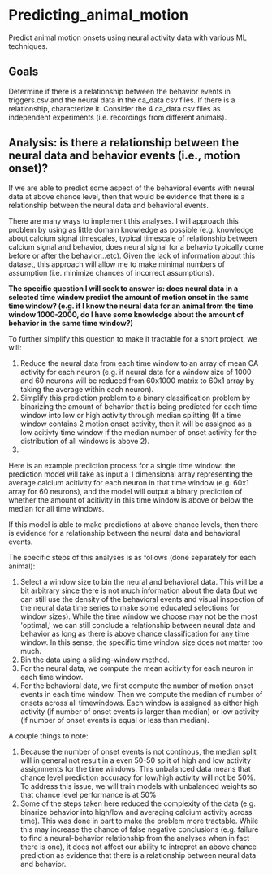 # Predicting_animal_motion
Predict animal motion onsets using neural activity data with various ML techniques.

## Goals
Determine if there is a relationship between the behavior events in triggers.csv and the neural data in the ca_data csv files. If there is a relationship, characterize it. Consider the 4 ca_data csv files as independent experiments (i.e. recordings from different animals).


## Analysis: is there a relationship between the neural data and behavior events (i.e., motion onset)?
If we are able to predict some aspect of the behavioral events with neural data at above chance level, then that would be evidence that there is a relationship between the neural data and behavioral events.

There are many ways to implement this analyses. I will approach this problem by using as little domain knowledge as possible (e.g. knowledge about calcium signal timescales, typical timescale of relationship between calcium signal and behavior, does neural signal for a behavio typically come before or after the behavior...etc). Given the lack of information about this dataset, this approach will allow me to make minimal numbers of assumption (i.e. minimize chances of incorrect assumptions).

**The specific question I will seek to answer is: does neural data in a selected time window predict the amount of motion onset in the same time window? (e.g. if I know the neural data for an animal from the time window 1000-2000, do I have some knowledge about the amount of behavior in the same time window?)**

To further simplify this question to make it tractable for a short project, we will:

1. Reduce the neural data from each time window to an array of mean CA activity for each neuron (e.g. if neural data for a window size of 1000 and 60 neurons will be reduced from 60x1000 matrix to 60x1 array by taking the average within each neuron).
2. Simplify this prediction problem to a binary classification problem by binarizing the amount of behavior that is being predicted for each time window into low or high activity through median splitting (If a time window contains 2 motion onset activity, then it will be assigned as a low acitivty time window if the median number of onset activity for the distribution of all windows is above 2).
3. 
Here is an example prediction process for a single time window: the prediction model will take as input a 1 dimensional array representing the average calcium acitivity for each neuron in that time window (e.g. 60x1 array for 60 neurons), and the model will output a binary prediction of whether the amount of acitivity in this time window is above or below the median for all time windows.

If this model is able to make predictions at above chance levels, then there is evidence for a relationship between the neural data and behavioral events.

The specific steps of this analyses is as follows (done separately for each animal):

1. Select a window size to bin the neural and behavioral data. This will be a bit arbitrary since there is not much information about the data (but we can still use the density of the behavioral events and visual inspection of the neural data time series to make some educated selections for window sizes). While the time window we choose may not be the most 'optimal,' we can still conclude a relationship between neural data and behavior as long as there is above chance classification for any time window. In this sense, the specific time window size does not matter too much.
2. Bin the data using a sliding-window method.
3. For the neural data, we compute the mean acitivity for each neuron in each time window.
4. For the behavioral data, we first compute the number of motion onset events in each time window. Then we compute the median of number of onsets across all timewindows. Each window is assigned as either high activity (if number of onset events is larger than median) or low activity (if number of onset events is equal or less than median).


A couple things to note:

1. Because the number of onset events is not continous, the median split will in general not result in a even 50-50 split of high and low activity assignments for the time windows. This unbalanced data means that chance level prediction accuracy for low/high activity will not be 50%. To address this issue, we will train models with unbalanced weights so that chance level performance is at 50%
2. Some of the steps taken here reduced the complexity of the data (e.g. binarize behavior into high/low and averaging calcium activity across time). This was done in part to make the problem more tractable. While this may increase the chance of false negative conclusions (e.g. failure to find a neural-behavior relationship from the analyses when in fact there is one), it does not affect our ability to intrepret an above chance prediction as evidence that there is a relationship between neural data and behavior.
